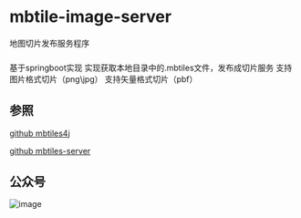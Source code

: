 # mbtile-image-server
地图切片发布服务程序
###
基于springboot实现
实现获取本地目录中的.mbtiles文件，发布成切片服务
支持图片格式切片（png\jpg）
支持矢量格式切片（pbf）


## 参照

[github mbtiles4j](https://github.com/jtreml/mbtiles4j)

[github mbtiles-server](https://github.com/agorshkov23/mbtiles-server)



## 公众号
 ![image](https://github.com/wclwksn/mbtiles-image-server/blob/master/public_code.jpg)
